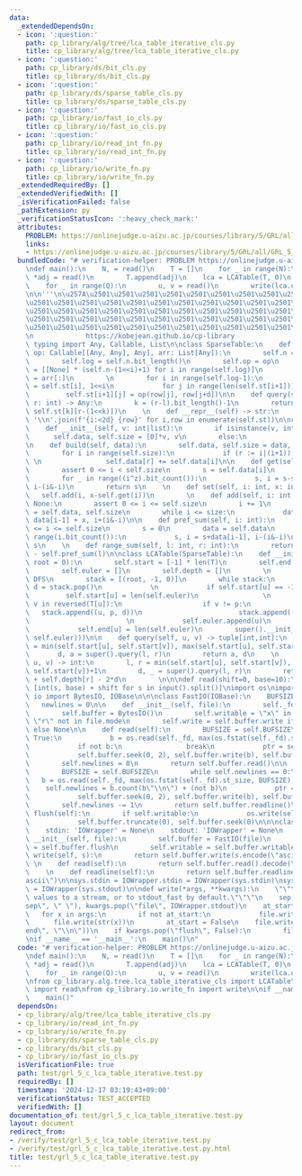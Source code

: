 ```yaml
---
data:
  _extendedDependsOn:
  - icon: ':question:'
    path: cp_library/alg/tree/lca_table_iterative_cls.py
    title: cp_library/alg/tree/lca_table_iterative_cls.py
  - icon: ':question:'
    path: cp_library/ds/bit_cls.py
    title: cp_library/ds/bit_cls.py
  - icon: ':question:'
    path: cp_library/ds/sparse_table_cls.py
    title: cp_library/ds/sparse_table_cls.py
  - icon: ':question:'
    path: cp_library/io/fast_io_cls.py
    title: cp_library/io/fast_io_cls.py
  - icon: ':question:'
    path: cp_library/io/read_int_fn.py
    title: cp_library/io/read_int_fn.py
  - icon: ':question:'
    path: cp_library/io/write_fn.py
    title: cp_library/io/write_fn.py
  _extendedRequiredBy: []
  _extendedVerifiedWith: []
  _isVerificationFailed: false
  _pathExtension: py
  _verificationStatusIcon: ':heavy_check_mark:'
  attributes:
    PROBLEM: https://onlinejudge.u-aizu.ac.jp/courses/library/5/GRL/all/GRL_5_C
    links:
    - https://onlinejudge.u-aizu.ac.jp/courses/library/5/GRL/all/GRL_5_C
  bundledCode: "# verification-helper: PROBLEM https://onlinejudge.u-aizu.ac.jp/courses/library/5/GRL/all/GRL_5_C\n\
    \ndef main():\n    N, = read()\n    T = []\n    for _ in range(N):\n        k,\
    \ *adj = read()\n        T.append(adj)\n    lca = LCATable(T, 0)\n    Q, = read()\n\
    \    for _ in range(Q):\n        u, v = read()\n        write(lca.query(u,v)[0])\n\
    \n\n'''\n\u257A\u2501\u2501\u2501\u2501\u2501\u2501\u2501\u2501\u2501\u2501\u2501\
    \u2501\u2501\u2501\u2501\u2501\u2501\u2501\u2501\u2501\u2501\u2501\u2501\u2501\
    \u2501\u2501\u2501\u2501\u2501\u2501\u2501\u2501\u2501\u2501\u2501\u2501\u2501\
    \u2501\u2501\u2501\u2501\u2501\u2501\u2501\u2501\u2501\u2501\u2501\u2501\u2501\
    \u2501\u2501\u2501\u2501\u2501\u2501\u2501\u2501\u2501\u2501\u2501\u2501\u2578\
    \n             https://kobejean.github.io/cp-library               \n'''\n\nfrom\
    \ typing import Any, Callable, List\n\nclass SparseTable:\n    def __init__(self,\
    \ op: Callable[[Any, Any], Any], arr: List[Any]):\n        self.n = len(arr)\n\
    \        self.log = self.n.bit_length()\n        self.op = op\n        self.st\
    \ = [[None] * (self.n-(1<<i)+1) for i in range(self.log)]\n        self.st[0]\
    \ = arr[:]\n        \n        for i in range(self.log-1):\n            row, d\
    \ = self.st[i], 1<<i\n            for j in range(len(self.st[i+1])):\n       \
    \         self.st[i+1][j] = op(row[j], row[j+d])\n\n    def query(self, l: int,\
    \ r: int) -> Any:\n        k = (r-l).bit_length()-1\n        return self.op(self.st[k][l],\
    \ self.st[k][r-(1<<k)])\n    \n    def __repr__(self) -> str:\n        return\
    \ '\\n'.join(f'{i:<2d} {row}' for i,row in enumerate(self.st))\n\nclass BinaryIndexTree:\n\
    \    def __init__(self, v: int|list):\n        if isinstance(v, int):\n      \
    \      self.data, self.size = [0]*v, v\n        else:\n            self.build(v)\n\
    \n    def build(self, data):\n        self.data, self.size = data, len(data)\n\
    \        for i in range(self.size):\n            if (r := i|(i+1)) < self.size:\
    \ \n                self.data[r] += self.data[i]\n\n    def get(self, i: int):\n\
    \        assert 0 <= i < self.size\n        s = self.data[i]\n        z = i&(i+1)\n\
    \        for _ in range((i^z).bit_count()):\n            s, i = s-self.data[i-1],\
    \ i-(i&-i)\n        return s\n    \n    def set(self, i: int, x: int):\n     \
    \   self.add(i, x-self.get(i))\n        \n    def add(self, i: int, x: int) ->\
    \ None:\n        assert 0 <= i <= self.size\n        i += 1\n        data, size\
    \ = self.data, self.size\n        while i <= size:\n            data[i-1], i =\
    \ data[i-1] + x, i+(i&-i)\n\n    def pref_sum(self, i: int):\n        assert 0\
    \ <= i <= self.size\n        s = 0\n        data = self.data\n        for _ in\
    \ range(i.bit_count()):\n            s, i = s+data[i-1], i-(i&-i)\n        return\
    \ s\n    \n    def range_sum(self, l: int, r: int):\n        return self.pref_sum(r)\
    \ - self.pref_sum(l)\n\nclass LCATable(SparseTable):\n    def __init__(self, T,\
    \ root = 0):\n        self.start = [-1] * len(T)\n        self.end = [-1] * len(T)\n\
    \        self.euler = []\n        self.depth = []\n        \n        # Iterative\
    \ DFS\n        stack = [(root, -1, 0)]\n        while stack:\n            u, p,\
    \ d = stack.pop()\n            \n            if self.start[u] == -1:\n       \
    \         self.start[u] = len(self.euler)\n                \n                for\
    \ v in reversed(T[u]):\n                    if v != p:\n                     \
    \   stack.append((u, p, d))\n                        stack.append((v, u, d+1))\n\
    \                        \n            self.euler.append(u)\n            self.depth.append(d)\n\
    \            self.end[u] = len(self.euler)\n        super().__init__(min, list(zip(self.depth,\
    \ self.euler)))\n\n    def query(self, u, v) -> tuple[int,int]:\n        l, r\
    \ = min(self.start[u], self.start[v]), max(self.start[u], self.start[v])+1\n \
    \       d, a = super().query(l, r)\n        return a, d\n    \n    def distance(self,\
    \ u, v) -> int:\n        l, r = min(self.start[u], self.start[v]), max(self.start[u],\
    \ self.start[v])+1\n        d, _ = super().query(l, r)\n        return self.depth[l]\
    \ + self.depth[r] - 2*d\n        \n\n\ndef read(shift=0, base=10):\n    return\
    \ [int(s, base) + shift for s in input().split()]\nimport os\nimport sys\nfrom\
    \ io import BytesIO, IOBase\n\n\nclass FastIO(IOBase):\n    BUFSIZE = 8192\n \
    \   newlines = 0\n\n    def __init__(self, file):\n        self._fd = file.fileno()\n\
    \        self.buffer = BytesIO()\n        self.writable = \"x\" in file.mode or\
    \ \"r\" not in file.mode\n        self.write = self.buffer.write if self.writable\
    \ else None\n\n    def read(self):\n        BUFSIZE = self.BUFSIZE\n        while\
    \ True:\n            b = os.read(self._fd, max(os.fstat(self._fd).st_size, BUFSIZE))\n\
    \            if not b:\n                break\n            ptr = self.buffer.tell()\n\
    \            self.buffer.seek(0, 2), self.buffer.write(b), self.buffer.seek(ptr)\n\
    \        self.newlines = 0\n        return self.buffer.read()\n\n    def readline(self):\n\
    \        BUFSIZE = self.BUFSIZE\n        while self.newlines == 0:\n         \
    \   b = os.read(self._fd, max(os.fstat(self._fd).st_size, BUFSIZE))\n        \
    \    self.newlines = b.count(b\"\\n\") + (not b)\n            ptr = self.buffer.tell()\n\
    \            self.buffer.seek(0, 2), self.buffer.write(b), self.buffer.seek(ptr)\n\
    \        self.newlines -= 1\n        return self.buffer.readline()\n\n    def\
    \ flush(self):\n        if self.writable:\n            os.write(self._fd, self.buffer.getvalue())\n\
    \            self.buffer.truncate(0), self.buffer.seek(0)\n\n\nclass IOWrapper(IOBase):\n\
    \    stdin: 'IOWrapper' = None\n    stdout: 'IOWrapper' = None\n    \n    def\
    \ __init__(self, file):\n        self.buffer = FastIO(file)\n        self.flush\
    \ = self.buffer.flush\n        self.writable = self.buffer.writable\n\n    def\
    \ write(self, s):\n        return self.buffer.write(s.encode(\"ascii\"))\n   \
    \ \n    def read(self):\n        return self.buffer.read().decode(\"ascii\")\n\
    \    \n    def readline(self):\n        return self.buffer.readline().decode(\"\
    ascii\")\n\nsys.stdin = IOWrapper.stdin = IOWrapper(sys.stdin)\nsys.stdout = IOWrapper.stdout\
    \ = IOWrapper(sys.stdout)\n\ndef write(*args, **kwargs):\n    \"\"\"Prints the\
    \ values to a stream, or to stdout_fast by default.\"\"\"\n    sep, file = kwargs.pop(\"\
    sep\", \" \"), kwargs.pop(\"file\", IOWrapper.stdout)\n    at_start = True\n \
    \   for x in args:\n        if not at_start:\n            file.write(sep)\n  \
    \      file.write(str(x))\n        at_start = False\n    file.write(kwargs.pop(\"\
    end\", \"\\n\"))\n    if kwargs.pop(\"flush\", False):\n        file.flush()\n\
    \nif __name__ == '__main__':\n    main()\n"
  code: "# verification-helper: PROBLEM https://onlinejudge.u-aizu.ac.jp/courses/library/5/GRL/all/GRL_5_C\n\
    \ndef main():\n    N, = read()\n    T = []\n    for _ in range(N):\n        k,\
    \ *adj = read()\n        T.append(adj)\n    lca = LCATable(T, 0)\n    Q, = read()\n\
    \    for _ in range(Q):\n        u, v = read()\n        write(lca.query(u,v)[0])\n\
    \nfrom cp_library.alg.tree.lca_table_iterative_cls import LCATable\nfrom cp_library.io.read_int_fn\
    \ import read\nfrom cp_library.io.write_fn import write\n\nif __name__ == '__main__':\n\
    \    main()"
  dependsOn:
  - cp_library/alg/tree/lca_table_iterative_cls.py
  - cp_library/io/read_int_fn.py
  - cp_library/io/write_fn.py
  - cp_library/ds/sparse_table_cls.py
  - cp_library/ds/bit_cls.py
  - cp_library/io/fast_io_cls.py
  isVerificationFile: true
  path: test/grl_5_c_lca_table_iterative.test.py
  requiredBy: []
  timestamp: '2024-12-17 03:19:43+09:00'
  verificationStatus: TEST_ACCEPTED
  verifiedWith: []
documentation_of: test/grl_5_c_lca_table_iterative.test.py
layout: document
redirect_from:
- /verify/test/grl_5_c_lca_table_iterative.test.py
- /verify/test/grl_5_c_lca_table_iterative.test.py.html
title: test/grl_5_c_lca_table_iterative.test.py
---
```

